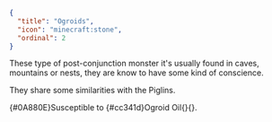 ```json
{
  "title": "Ogroids",
  "icon": "minecraft:stone",
  "ordinal": 2
}
```

These type of post-conjunction monster it's usually found in caves, mountains or
nests, they are know to have some kind of conscience. 


They share some similarities with the Piglins.


{#0A880E}Susceptible to {#cc341d}Ogroid Oil{}{}.
